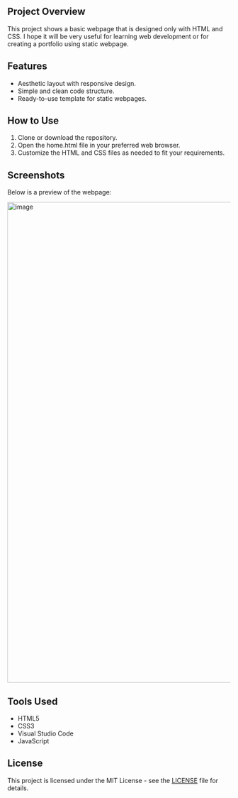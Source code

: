 ## Project Overview
This project shows a basic webpage that is designed only with HTML and CSS. I hope it will be very useful for learning web development or for creating a portfolio using static webpage.

## Features
- Aesthetic layout with responsive design.
- Simple and clean code structure.
- Ready-to-use template for static webpages.

## How to Use
1. Clone or download the repository.
2. Open the home.html file in your preferred web browser.
3. Customize the HTML and CSS files as needed to fit your requirements.

## Screenshots
Below is a preview of the webpage:

<img width="1083" alt="image" src="https://github.com/user-attachments/assets/f13e04cc-36b9-456c-9d5a-ed82852e5793" />

## Tools Used
- HTML5
- CSS3
- Visual Studio Code
- JavaScript

## License
This project is licensed under the MIT License - see the [LICENSE](LICENSE) file for details.
